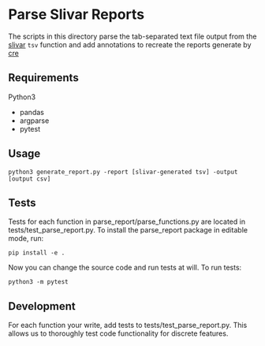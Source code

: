 # Parse Slivar Reports

The scripts in this directory parse the tab-separated text file output from the [slivar](https://github.com/brentp/slivar) `tsv` function and add annotations to recreate the reports generate by [cre](https://github.com/ccmbioinfo/cre/blob/master/cre.sh)

## Requirements

Python3
- pandas
- argparse
- pytest

## Usage

```
python3 generate_report.py -report [slivar-generated tsv] -output [output csv]
```


## Tests

Tests for each function in parse_report/parse_functions.py are located in tests/test_parse_report.py. To install the parse_report package in editable mode, run:

```
pip install -e .
```
Now you can change the source code and run tests at will. To run tests:

```
python3 -m pytest
```

## Development

For each function your write, add tests to tests/test_parse_report.py. This allows us to thoroughly test code functionality for discrete features. 
